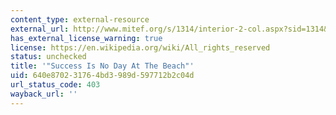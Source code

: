 ```yaml
---
content_type: external-resource
external_url: http://www.mitef.org/s/1314/interior-2-col.aspx?sid=1314&gid=5&pgid=5815
has_external_license_warning: true
license: https://en.wikipedia.org/wiki/All_rights_reserved
status: unchecked
title: '"Success Is No Day At The Beach"'
uid: 640e8702-3176-4bd3-989d-597712b2c04d
url_status_code: 403
wayback_url: ''
---
```

